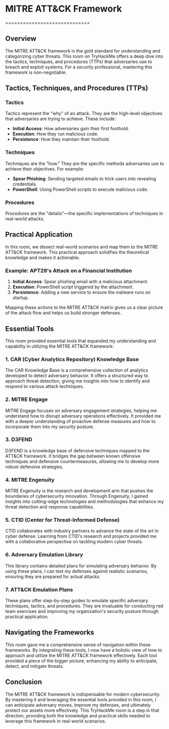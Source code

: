 # MITRE ATT&CK Framework
=============================

## Overview

The MITRE ATT&CK framework is the gold standard for understanding and categorizing cyber threats. This room on TryHackMe offers a deep dive into the tactics, techniques, and procedures (TTPs) that adversaries use to breach and exploit systems. For a security professional, mastering this framework is non-negotiable.

## Tactics, Techniques, and Procedures (TTPs)

### Tactics
Tactics represent the "why" of an attack. They are the high-level objectives that adversaries are trying to achieve. These include:

- **Initial Access**: How adversaries gain their first foothold.
- **Execution**: How they run malicious code.
- **Persistence**: How they maintain their foothold.

### Techniques
Techniques are the "how." They are the specific methods adversaries use to achieve their objectives. For example:

- **Spear Phishing**: Sending targeted emails to trick users into revealing credentials.
- **PowerShell**: Using PowerShell scripts to execute malicious code.

### Procedures
Procedures are the "details"—the specific implementations of techniques in real-world attacks.

## Practical Application

In this room, we dissect real-world scenarios and map them to the MITRE ATT&CK framework. This practical approach solidifies the theoretical knowledge and makes it actionable.

### Example: APT29's Attack on a Financial Institution
1. **Initial Access**: Spear phishing email with a malicious attachment.
2. **Execution**: PowerShell script triggered by the attachment.
3. **Persistence**: Adding a new service to ensure the malware runs on startup.

Mapping these actions to the MITRE ATT&CK matrix gives us a clear picture of the attack flow and helps us build stronger defenses.

## Essential Tools

This room provided essential tools that expanded my understanding and capability in utilizing the MITRE ATT&CK framework:

### 1. CAR (Cyber Analytics Repository) Knowledge Base
The CAR Knowledge Base is a comprehensive collection of analytics developed to detect adversary behavior. It offers a structured way to approach threat detection, giving me insights into how to identify and respond to various attack techniques.

### 2. MITRE Engage
MITRE Engage focuses on adversary engagement strategies, helping me understand how to disrupt adversary operations effectively. It provided me with a deeper understanding of proactive defense measures and how to incorporate them into my security posture.

### 3. D3FEND
D3FEND is a knowledge base of defensive techniques mapped to the ATT&CK framework. It bridges the gap between known offensive techniques and defensive countermeasures, allowing me to develop more robust defensive strategies.

### 4. MITRE Engenuity
MITRE Engenuity is the research and development arm that pushes the boundaries of cybersecurity innovation. Through Engenuity, I gained insights into cutting-edge technologies and methodologies that enhance my threat detection and response capabilities.

### 5. CTID (Center for Threat-Informed Defense)
CTID collaborates with industry partners to advance the state of the art in cyber defense. Learning from CTID's research and projects provided me with a collaborative perspective on tackling modern cyber threats.

### 6. Adversary Emulation Library
This library contains detailed plans for simulating adversary behavior. By using these plans, I can test my defenses against realistic scenarios, ensuring they are prepared for actual attacks.

### 7. ATT&CK Emulation Plans
These plans offer step-by-step guides to emulate specific adversary techniques, tactics, and procedures. They are invaluable for conducting red team exercises and improving my organization's security posture through practical application.

## Navigating the Frameworks

This room gave me a comprehensive sense of navigation within these frameworks. By integrating these tools, I now have a holistic view of how to approach and utilize the MITRE ATT&CK framework effectively. Each tool provided a piece of the bigger picture, enhancing my ability to anticipate, detect, and mitigate threats.

## Conclusion

The MITRE ATT&CK framework is indispensable for modern cybersecurity. By mastering it and leveraging the essential tools provided in this room, I can anticipate adversary moves, improve my defenses, and ultimately protect our assets more effectively. This TryHackMe room is a step in that direction, providing both the knowledge and practical skills needed to leverage this framework in real-world scenarios.